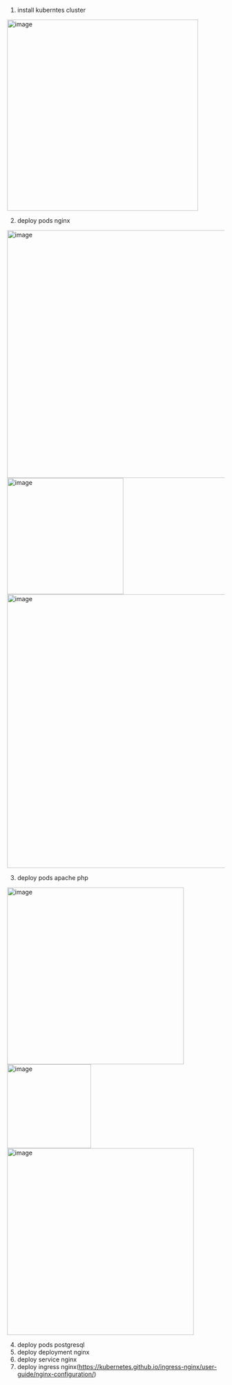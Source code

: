 1. install kuberntes cluster
<img width="442" alt="image" src="https://github.com/nova34tkj4/Steradian/assets/26535997/1daa9364-8441-4ab1-b926-37bf28a8c572">


2. deploy pods nginx
<img width="573" alt="image" src="https://github.com/nova34tkj4/Steradian/assets/26535997/b25ed415-d036-450b-9e81-ff7e65fe7b5a">
<img width="269" alt="image" src="https://github.com/nova34tkj4/Steradian/assets/26535997/58b9fc18-e07c-4a48-bdf9-cd9735dee9f2">
<img width="633" alt="image" src="https://github.com/nova34tkj4/Steradian/assets/26535997/18191386-437f-4bf2-97fc-e17222c76825">


3. deploy pods apache php
<img width="409" alt="image" src="https://github.com/nova34tkj4/Steradian/assets/26535997/9bda5479-544e-490b-9dc4-67ea71f72dab">
<img width="194" alt="image" src="https://github.com/nova34tkj4/Steradian/assets/26535997/eb88a5b3-c7fd-46f8-a1e2-b2d661714d14">
<img width="432" alt="image" src="https://github.com/nova34tkj4/Steradian/assets/26535997/96115b36-2a7a-4a9b-bab6-ee281bf93869">

4. deploy pods postgresql
7. deploy deployment nginx
8. deploy service nginx
9. deploy ingress nginx(https://kubernetes.github.io/ingress-nginx/user-guide/nginx-configuration/)
